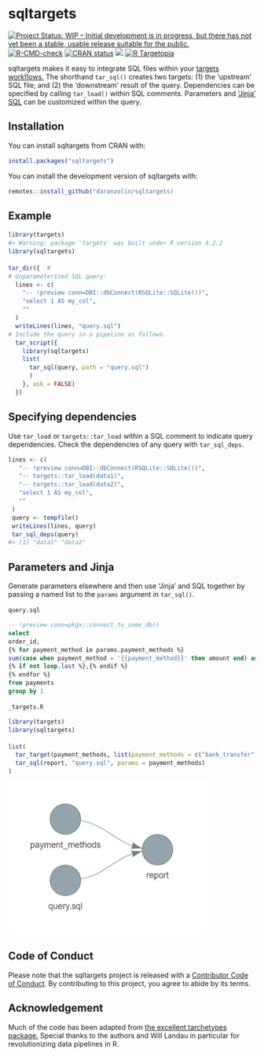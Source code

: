 
<!-- README.md is generated from README.Rmd. Please edit that file -->

# sqltargets

<!-- badges: start -->

[![Project Status: WIP – Initial development is in progress, but there
has not yet been a stable, usable release suitable for the
public.](https://www.repostatus.org/badges/latest/wip.svg)](https://www.repostatus.org/#wip)
[![R-CMD-check](https://github.com/daranzolin/sqltargets/actions/workflows/R-CMD-check.yaml/badge.svg)](https://github.com/daranzolin/sqltargets/actions/workflows/R-CMD-check.yaml)
[![CRAN
status](https://www.r-pkg.org/badges/version/sqltargets)](https://CRAN.R-project.org/package=sqltargets)
[![](https://cranlogs.r-pkg.org/badges/sqltargets)](https://cran.r-project.org/package=sqltargets)
[![R
Targetopia](https://img.shields.io/badge/R_Targetopia-member-blue?style=flat&labelColor=gray)](https://wlandau.github.io/targetopia/)

<!-- badges: end -->

sqltargets makes it easy to integrate SQL files within your [targets
workflows.](https://github.com/ropensci/targets) The shorthand
`tar_sql()` creates two targets: (1) the ‘upstream’ SQL file; and (2)
the ‘downstream’ result of the query. Dependencies can be specified by
calling `tar_load()` within SQL comments. Parameters and [‘Jinja’
SQL](https://docs.getdbt.com/guides/using-jinja?step=3) can be
customized within the query.

## Installation

You can install sqltargets from CRAN with:

``` r
install.packages("sqltargets")
```

You can install the development version of sqltargets with:

``` r
remotes::install_github("daranzolin/sqltargets)
```

## Example

``` r
library(targets)
#> Warning: package 'targets' was built under R version 4.2.2
library(sqltargets)

tar_dir({  # 
# Unparameterized SQL query:
  lines <- c(
    "-- !preview conn=DBI::dbConnect(RSQLite::SQLite())",
    "select 1 AS my_col",
    ""
  )
  writeLines(lines, "query.sql")
# Include the query in a pipeline as follows.
  tar_script({
    library(sqltargets)
    list(
      tar_sql(query, path = "query.sql")
      )
    }, ask = FALSE)
  })
```

## Specifying dependencies

Use `tar_load` or `targets::tar_load` within a SQL comment to indicate
query dependencies. Check the dependencies of any query with
`tar_sql_deps`.

``` r
lines <- c(
   "-- !preview conn=DBI::dbConnect(RSQLite::SQLite())",
   "-- targets::tar_load(data1)",
   "-- targets::tar_load(data2)",
   "select 1 AS my_col",
   ""
 )
 query <- tempfile()
 writeLines(lines, query)
 tar_sql_deps(query)
#> [1] "data1" "data2"
```

## Parameters and Jinja

Generate parameters elsewhere and then use ‘Jinja’ and SQL together by
passing a named list to the `params` argument in `tar_sql()`.

`query.sql`

``` sql
-- !preview conn=pkgx::connect_to_some_db()
select
order_id,
{% for payment_method in params.payment_methods %}
sum(case when payment_method = '{{payment_method}}' then amount end) as {{payment_method}}_amount
{% if not loop.last %},{% endif %}
{% endfor %}
from payments
group by 1
```

`_targets.R`

``` r
library(targets)
library(sqltargets)

list(
  tar_target(payment_methods, list(payment_methods = c("bank_transfer", "credit_card", "gift_card"))),
  tar_sql(report, "query.sql", params = payment_methods)
)
```

![](inst/tar_glimpse.png)

## Code of Conduct

Please note that the sqltargets project is released with a [Contributor
Code of
Conduct](https://contributor-covenant.org/version/2/1/CODE_OF_CONDUCT.html).
By contributing to this project, you agree to abide by its terms.

## Acknowledgement

Much of the code has been adapted from [the excellent tarchetypes
package.](https://github.com/ropensci/tarchetypes) Special thanks to the
authors and Will Landau in particular for revolutionizing data pipelines
in R.
